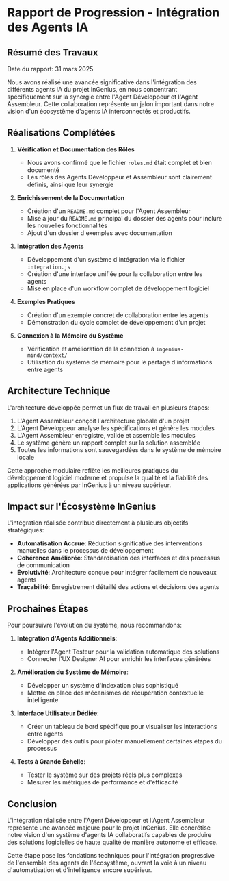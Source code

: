 # Rapport de Progression - Intégration des Agents IA

## Résumé des Travaux

Date du rapport: 31 mars 2025

Nous avons réalisé une avancée significative dans l'intégration des différents agents IA du projet InGenius, en nous concentrant spécifiquement sur la synergie entre l'Agent Développeur et l'Agent Assembleur. Cette collaboration représente un jalon important dans notre vision d'un écosystème d'agents IA interconnectés et productifs.

## Réalisations Complétées

1. **Vérification et Documentation des Rôles**
   - Nous avons confirmé que le fichier `roles.md` était complet et bien documenté
   - Les rôles des Agents Développeur et Assembleur sont clairement définis, ainsi que leur synergie

2. **Enrichissement de la Documentation**
   - Création d'un `README.md` complet pour l'Agent Assembleur
   - Mise à jour du `README.md` principal du dossier des agents pour inclure les nouvelles fonctionnalités
   - Ajout d'un dossier d'exemples avec documentation

3. **Intégration des Agents**
   - Développement d'un système d'intégration via le fichier `integration.js`
   - Création d'une interface unifiée pour la collaboration entre les agents
   - Mise en place d'un workflow complet de développement logiciel

4. **Exemples Pratiques**
   - Création d'un exemple concret de collaboration entre les agents
   - Démonstration du cycle complet de développement d'un projet

5. **Connexion à la Mémoire du Système**
   - Vérification et amélioration de la connexion à `ingenius-mind/context/`
   - Utilisation du système de mémoire pour le partage d'informations entre agents

## Architecture Technique

L'architecture développée permet un flux de travail en plusieurs étapes:

1. L'Agent Assembleur conçoit l'architecture globale d'un projet
2. L'Agent Développeur analyse les spécifications et génère les modules
3. L'Agent Assembleur enregistre, valide et assemble les modules
4. Le système génère un rapport complet sur la solution assemblée
5. Toutes les informations sont sauvegardées dans le système de mémoire locale

Cette approche modulaire reflète les meilleures pratiques du développement logiciel moderne et propulse la qualité et la fiabilité des applications générées par InGenius à un niveau supérieur.

## Impact sur l'Écosystème InGenius

L'intégration réalisée contribue directement à plusieurs objectifs stratégiques:

- **Automatisation Accrue**: Réduction significative des interventions manuelles dans le processus de développement
- **Cohérence Améliorée**: Standardisation des interfaces et des processus de communication
- **Évolutivité**: Architecture conçue pour intégrer facilement de nouveaux agents
- **Traçabilité**: Enregistrement détaillé des actions et décisions des agents

## Prochaines Étapes

Pour poursuivre l'évolution du système, nous recommandons:

1. **Intégration d'Agents Additionnels**:
   - Intégrer l'Agent Testeur pour la validation automatique des solutions
   - Connecter l'UX Designer AI pour enrichir les interfaces générées

2. **Amélioration du Système de Mémoire**:
   - Développer un système d'indexation plus sophistiqué
   - Mettre en place des mécanismes de récupération contextuelle intelligente

3. **Interface Utilisateur Dédiée**:
   - Créer un tableau de bord spécifique pour visualiser les interactions entre agents
   - Développer des outils pour piloter manuellement certaines étapes du processus

4. **Tests à Grande Échelle**:
   - Tester le système sur des projets réels plus complexes
   - Mesurer les métriques de performance et d'efficacité

## Conclusion

L'intégration réalisée entre l'Agent Développeur et l'Agent Assembleur représente une avancée majeure pour le projet InGenius. Elle concrétise notre vision d'un système d'agents IA collaboratifs capables de produire des solutions logicielles de haute qualité de manière autonome et efficace.

Cette étape pose les fondations techniques pour l'intégration progressive de l'ensemble des agents de l'écosystème, ouvrant la voie à un niveau d'automatisation et d'intelligence encore supérieur.

